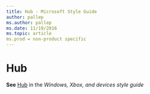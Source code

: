```yaml
---
title: Hub - Microsoft Style Guide
author: pallep
ms.author: pallep
ms.date: 11/19/2016
ms.topic: article
ms.prod = non-product specific
---
```


# Hub

**See** [Hub](https://worldready.cloudapp.net/Styleguide/Read?id=2547&topicid=16416) in the *Windows, Xbox, and devices style guide*
